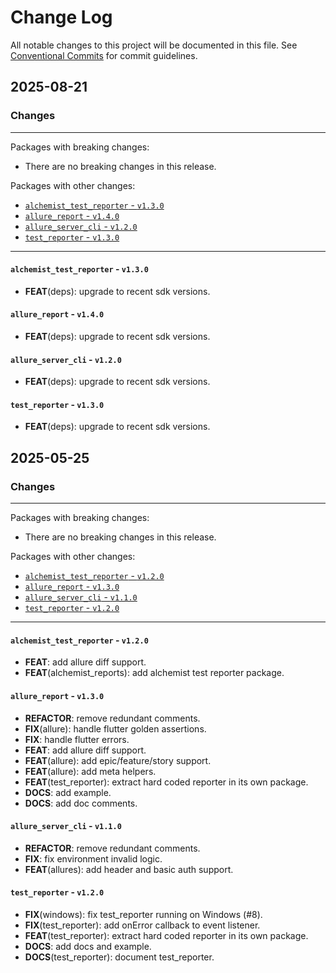 # Change Log

All notable changes to this project will be documented in this file.
See [Conventional Commits](https://conventionalcommits.org) for commit guidelines.

## 2025-08-21

### Changes

---

Packages with breaking changes:

 - There are no breaking changes in this release.

Packages with other changes:

 - [`alchemist_test_reporter` - `v1.3.0`](#alchemist_test_reporter---v130)
 - [`allure_report` - `v1.4.0`](#allure_report---v140)
 - [`allure_server_cli` - `v1.2.0`](#allure_server_cli---v120)
 - [`test_reporter` - `v1.3.0`](#test_reporter---v130)

---

#### `alchemist_test_reporter` - `v1.3.0`

 - **FEAT**(deps): upgrade to recent sdk versions.

#### `allure_report` - `v1.4.0`

 - **FEAT**(deps): upgrade to recent sdk versions.

#### `allure_server_cli` - `v1.2.0`

 - **FEAT**(deps): upgrade to recent sdk versions.

#### `test_reporter` - `v1.3.0`

 - **FEAT**(deps): upgrade to recent sdk versions.


## 2025-05-25

### Changes

---

Packages with breaking changes:

 - There are no breaking changes in this release.

Packages with other changes:

 - [`alchemist_test_reporter` - `v1.2.0`](#alchemist_test_reporter---v120)
 - [`allure_report` - `v1.3.0`](#allure_report---v130)
 - [`allure_server_cli` - `v1.1.0`](#allure_server_cli---v110)
 - [`test_reporter` - `v1.2.0`](#test_reporter---v120)

---

#### `alchemist_test_reporter` - `v1.2.0`

 - **FEAT**: add allure diff support.
 - **FEAT**(alchemist_reports): add alchemist test reporter package.

#### `allure_report` - `v1.3.0`

 - **REFACTOR**: remove redundant comments.
 - **FIX**(allure): handle flutter golden assertions.
 - **FIX**: handle flutter errors.
 - **FEAT**: add allure diff support.
 - **FEAT**(allure): add epic/feature/story support.
 - **FEAT**(allure): add meta helpers.
 - **FEAT**(test_reporter): extract hard coded reporter in its own package.
 - **DOCS**: add example.
 - **DOCS**: add doc comments.

#### `allure_server_cli` - `v1.1.0`

 - **REFACTOR**: remove redundant comments.
 - **FIX**: fix environment invalid logic.
 - **FEAT**(allures): add header and basic auth support.

#### `test_reporter` - `v1.2.0`

 - **FIX**(windows): fix test_reporter running on Windows (#8).
 - **FIX**(test_reporter): add onError callback to event listener.
 - **FEAT**(test_reporter): extract hard coded reporter in its own package.
 - **DOCS**: add docs and example.
 - **DOCS**(test_reporter): document test_reporter.

